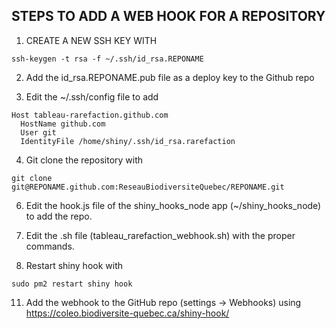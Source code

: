 ## STEPS TO ADD A WEB HOOK FOR A REPOSITORY

1. CREATE A NEW SSH KEY WITH 

```
ssh-keygen -t rsa -f ~/.ssh/id_rsa.REPONAME
```

2. Add the id_rsa.REPONAME.pub file as a deploy key to the Github repo

3. Edit the ~/.ssh/config file to add

```
Host tableau-rarefaction.github.com
  HostName github.com
  User git
  IdentityFile /home/shiny/.ssh/id_rsa.rarefaction
```

4. Git clone the repository with

```
git clone git@REPONAME.github.com:ReseauBiodiversiteQuebec/REPONAME.git
```

6. Edit the hook.js file of the shiny_hooks_node app (~/shiny_hooks_node) to add the repo.

7. Edit the .sh file (tableau_rarefaction_webhook.sh) with the proper commands.

8. Restart shiny hook with

```sudo pm2 restart shiny hook```

11. Add the webhook to the GitHub repo (settings -> Webhooks) using https://coleo.biodiversite-quebec.ca/shiny-hook/

